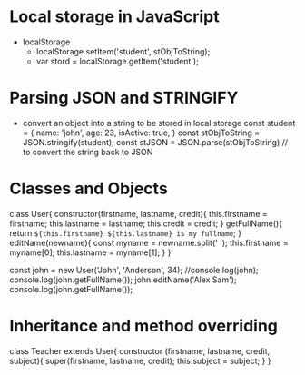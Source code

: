 
# Local storage in JavaScript
- localStorage
 	* localStorage.setItem('student', stObjToString);
	* var stord = localStorage.getItem('student');
	
# Parsing JSON and STRINGIFY
- convert an object into a string to be stored in local storage
	const student = {
		name: 'john',
		age: 23,
		isActive: true,
	}
	const stObjToString = JSON.stringify(student);
	const stJSON = JSON.parse(stObjToString) // to convert the string back to JSON
	
# Classes and Objects
class User{
    constructor(firstname, lastname, credit){
        this.firstname = firstname;
        this.lastname  = lastname;
        this.credit   = credit;
    }
    getFullName(){
        return `${this.firstname} ${this.lastname} is my fullname`;
    }
    editName(newname){
        const myname = newname.split(' ');
        this.firstname = myname[0];
        this.lastname = myname[1];
    }
}    

const john = new User('John', 'Anderson', 34);
//console.log(john);
console.log(john.getFullName());
john.editName('Alex Sam');
console.log(john.getFullName());

# Inheritance and method overriding
class Teacher extends User{
    constructor (firstname, lastname, credit, subject){
        super(firstname, lastname, credit);
        this.subject = subject;
    }
}
	

